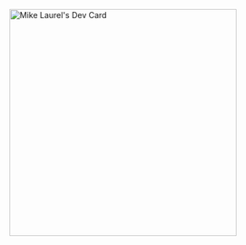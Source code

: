<a href="https://app.daily.dev/mlaurel"><img src="https://api.daily.dev/devcards/efcc727a9f1a4a3a8e55e544b4a51c05.png?r=sks" width="400" alt="Mike Laurel's Dev Card"/></a>
